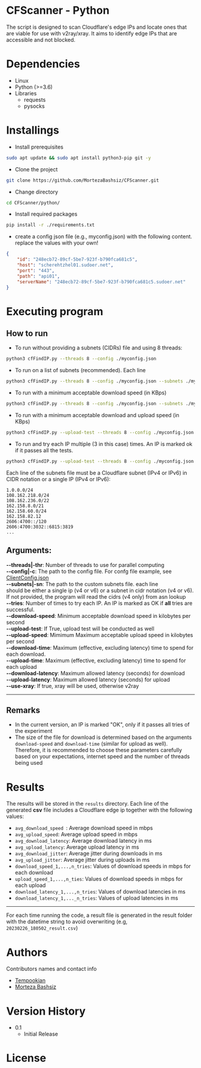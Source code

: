 # CFScanner - Python

The script is designed to scan Cloudflare's edge IPs and locate ones that are viable for use with v2ray/xray. It aims to identify edge IPs that are accessible and not blocked.

# Dependencies

* Linux
* Python (>=3.6)
* Libraries 
    - requests
    - pysocks

# Installings

* Install prerequisites
```bash
sudo apt update && sudo apt install python3-pip git -y
```
* Clone the project
```bash
git clone https://github.com/MortezaBashsiz/CFScanner.git
```
* Change directory
```bash
cd CFScanner/python/
```
* Install required packages
```bash
pip install -r ./requirements.txt
```
* create a config json file (e.g., myconfig.json) with the following content. replace the values with your own!
```json
{
	"id": "248ecb72-89cf-5be7-923f-b790fca681c5",
	"host": "scherehtzhel01.sudoer.net",
	"port": "443",
	"path": "api01",
	"serverName": "248ecb72-89cf-5be7-923f-b790fca681c5.sudoer.net"
}
```

# Executing program

## **How to run**
* To run without providing a subnets (CIDRs) file and using 8 threads: 
```bash
python3 cfFindIP.py --threads 8 --config ./myconfig.json
```
* To run on a list of subnets (recommended). Each line
```bash
python3 cfFindIP.py --threads 8 --config ./myconfig.json --subnets ./mysubnets.selection
```
* To run with a minimum acceptable download speed (in KBps)
```bash
python3 cfFindIP.py --threads 8 --config ./myconfig.json --subnets ./mysubnets.selection --download-speed 100
```
* To run with a minimum acceptable download and upload speed (in KBps)
```bash
python3 cfFindIP.py --upload-test --threads 8 --config ./myconfig.json --subnets ./mysubnets.selection --download-speed 100 --upload-speed 25
```
* To run and try each IP multiple (3 in this case) times. An IP is marked ok if it passes all the tests.
```bash
python3 cfFindIP.py --upload-test --threads 8 --config ./myconfig.json --subnets ./mysubnets.selection --download-speed 100 --upload-speed 25 --tries 3
```


Each line of the subnets file must be a Cloudflare subnet (IPv4 or IPv6) in CIDR notation or a single IP (IPv4 or IPv6):
```
1.0.0.0/24
108.162.218.0/24
108.162.236.0/22
162.158.8.0/21
162.158.60.0/24
162.158.82.12
2606:4700::/120
2606:4700:3032::6815:3819
...
```

## **Arguments:**
**--threads|-thr**: Number of threads to use for parallel computing<br>
**--config|-c**: The path to the config file. For confg file example, see [ClientConfig.json](https://github.com/MortezaBashsiz/CFScanner/blob/main/bash/ClientConfig.json)<br>
**--subnets|-sn**: The path to the custom subnets file. each line<br> should be either a single ip (v4 or v6) or a subnet in cidr notation (v4 or v6). If not provided, the program will read the cidrs (v4 only) from asn lookup <br>
**--tries**: Number of times to try each IP. An IP is marked as OK if **all** tries are successful. <br>
**--download-speed**: Minimum acceptable download speed in kilobytes per second <br>
**--upload-test**: If True, upload test will be conducted as well <br>
**--upload-speed**: Mimimum Maximum acceptable upload speed in kilobytes per second <br>
**--download-time**: Maximum (effective, excluding latency) time to spend for each download. <br> 
**--upload-time**: Maximum (effective, excluding latency) time to spend for each upload <br>
**--download-latency**: Maximum allowed latency (seconds) for download <br>
**--upload-latency**: Maximum allowed latency (seconds) for upload <br>
**--use-xray**: If true, xray will be used, otherwise v2ray

---

## Remarks
* In the current version, an IP is marked "OK", only if it passes all tries of the experiment
* The size of the file for download is determined based on the arguments ``download-speed`` and ``download-time`` (similar for upload as well). Therefore, it is recommended to choose these parameters carefully based on your expectations, internet speed and the number of threads being used

# **Results**
The results will be stored in the ``results`` directory. Each line of the generated **csv** file includes a Cloudflare edge ip together with the following values:
* ``avg_download_speed
``: Average download speed in mbps
* ``avg_upload_speed``: Average upload speed in mbps
* ``avg_download_latency``: Average download latency in ms
* ``avg_upload_latency``: Average upload latency in ms
* ``avg_download_jitter``: Average jitter during downloads in ms
* ``avg_upload_jitter``: Average jitter during uploads in ms
* ``download_speed_1,...,n_tries``: Values of download speeds in mbps for each download 
* ``upload_speed_1,...,n_ties``: Values of download speeds in mbps for each upload
* ``download_latency_1,...,n_tries``: Values of download latencies in ms
* ``download_latency_1,..._n_tries``: Values of upload latencies in ms


---

For each time running the code, a result file is generated in the result folder with the datetime string to avoid overwriting (e.g, ``20230226_180502_result.csv``)


# Authors

Contributors names and contact info

* [Tempookian](https://github.com/tempookian)  
* [Morteza Bashsiz](https://github.com/MortezaBashsiz/)

# Version History

* 0.1
    * Initial Release

# License



